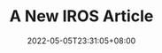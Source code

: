 ---
# Documentation: https://wowchemy.com/docs/managing-content/

title: "A New IROS Article"
summary: "Following Closely: A Robust Monocular Person Following System for Mobile Robot"
date: 2022-05-05T23:31:05+08:00
featured: true
draft: false

# Featured image
# To use, add an image named `featured.jpg/png` to your page's folder.
# Focal points: Smart, Center, TopLeft, Top, TopRight, Left, Right, BottomLeft, Bottom, BottomRight.
image:
  filename: avatar
  focal_point: Smart
  preview_only: false
---